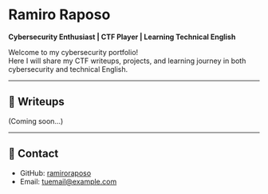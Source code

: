 # Ramiro Raposo
**Cybersecurity Enthusiast | CTF Player | Learning Technical English**

Welcome to my cybersecurity portfolio!  
Here I will share my CTF writeups, projects, and learning journey in both cybersecurity and technical English.

---

## 📂 Writeups
(Coming soon...)

---

## 📧 Contact
- GitHub: [ramiroraposo](https://github.com/ramiroraposo)
- Email: tuemail@example.com
